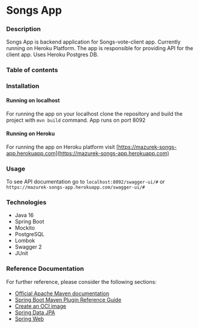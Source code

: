 # Songs App

### Description

Songs App is backend application for Songs-vote-client app. Currently running on Heroku Platform. The app is responsible
for providing API for the client app. Uses Heroku Postgres DB.

### Table of contents

### Installation

#### Running on localhost

For running the app on your localhost clone the repository and build the project with `mvn build` command. App runs on
port 8092

#### Running on Heroku

For running the app on Heroku platform
visit [https://mazurek-songs-app.herokuapp.com](https://mazurek-songs-app.herokuapp.com)

### Usage

To see API documentation go to `localhost:8092/swagger-ui/#` or `https://mazurek-songs-app.herokuapp.com/swagger-ui/#`

### Technologies

* Java 16
* Spring Boot 
* Mockito
* PostgreSQL
* Lombok
* Swagger 2
* JUnit

### Reference Documentation

For further reference, please consider the following sections:

* [Official Apache Maven documentation](https://maven.apache.org/guides/index.html)
* [Spring Boot Maven Plugin Reference Guide](https://docs.spring.io/spring-boot/docs/2.4.5/maven-plugin/reference/html/)
* [Create an OCI image](https://docs.spring.io/spring-boot/docs/2.4.5/maven-plugin/reference/html/#build-image)
* [Spring Data JPA](https://docs.spring.io/spring-boot/docs/2.4.5/reference/htmlsingle/#boot-features-jpa-and-spring-data)
* [Spring Web](https://docs.spring.io/spring-boot/docs/2.4.5/reference/htmlsingle/#boot-features-developing-web-applications)
